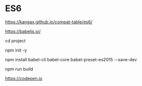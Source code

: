 # ES6
https://kangax.github.io/compat-table/es6/


https://babeljs.io/



cd project


npm init -y  


npm install babel-cli babel-core babel-preset-es2015 --save-dev



npm run build




https://codepen.io

